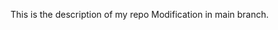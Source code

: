 This is the description of my repo
Modification in main branch.












































